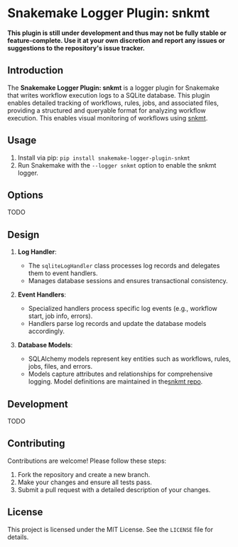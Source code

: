 # Snakemake Logger Plugin: snkmt

**This plugin is still under development and thus may not be fully stable or feature-complete. Use it at your own discretion and report any issues or suggestions to the repository's issue tracker.**

## Introduction

The **Snakemake Logger Plugin: snkmt** is a logger plugin for Snakemake that writes workflow execution logs to a SQLite database. This plugin enables detailed tracking of workflows, rules, jobs, and associated files, providing a structured and queryable format for analyzing workflow execution. This enables visual monitoring of workflows using [snkmt](https://github.com/cademirch/snkmt). 

## Usage
1. Install via pip: `pip install snakemake-logger-plugin-snkmt`
2. Run Snakemake with the `--logger snkmt` option to enable the snkmt logger. 

## Options
TODO

## Design
1. **Log Handler**:
   - The `sqliteLogHandler` class processes log records and delegates them to event handlers.
   - Manages database sessions and ensures transactional consistency.

2. **Event Handlers**:
   - Specialized handlers process specific log events (e.g., workflow start, job info, errors).
   - Handlers parse log records and update the database models accordingly.

3. **Database Models**:
   - SQLAlchemy models represent key entities such as workflows, rules, jobs, files, and errors.
   - Models capture attributes and relationships for comprehensive logging. Model definitions are maintained in the[snkmt repo](https://github.com/cademirch/snkmt).

## Development

TODO

## Contributing

Contributions are welcome! Please follow these steps:

1. Fork the repository and create a new branch.
2. Make your changes and ensure all tests pass.
3. Submit a pull request with a detailed description of your changes.

## License

This project is licensed under the MIT License. See the `LICENSE` file for details.
